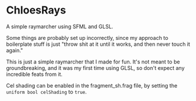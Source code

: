 # ChloesRays
A simple raymarcher using SFML and GLSL.

Some things are probably set up incorrectly, since my approach to boilerplate stuff is just "throw shit at it until it works, and then never touch it again."

This is just a simple raymarcher that I made for fun. It's not meant to be groundbreaking, and it was my first time using GLSL, so don't expect any incredible feats from it.

Cel shading can be enabled in the fragment_sh.frag file, by setting the `uniform bool celShading` to `true`.
